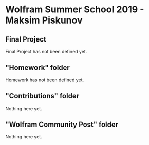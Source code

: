 # Wolfram Summer School 2019 - Maksim Piskunov

## Final Project
Final Project has not been defined yet.

## "Homework" folder
Homework has not been defined yet.

## "Contributions" folder
Nothing here yet.

## "Wolfram Community Post" folder
Nothing here yet.
